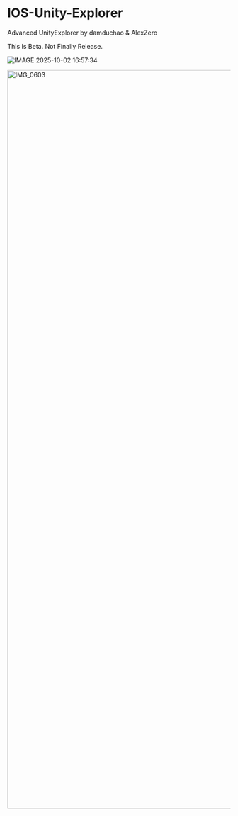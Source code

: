 # IOS-Unity-Explorer
Advanced UnityExplorer by damduchao &amp; AlexZero


This Is Beta. Not Finally Release.



![IMAGE 2025-10-02 16:57:34](https://github.com/user-attachments/assets/d93a2a83-44cc-4068-a4e0-63ea3b820b12)




<img width="2388" height="1668" alt="IMG_0603" src="https://github.com/user-attachments/assets/70e4e8dc-68d9-4602-9c41-bb9bf456c203" />
